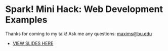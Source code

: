# Spark! Mini Hack: Web Development Examples

Thanks for coming to my talk! Ask me any questions: maxims@bu.edu
- [VIEW SLIDES HERE](https://github.com/maximslo/minihacktalk/files/12838625/WBMH.10_7.Web.Dev.Workshop.1.pdf)

